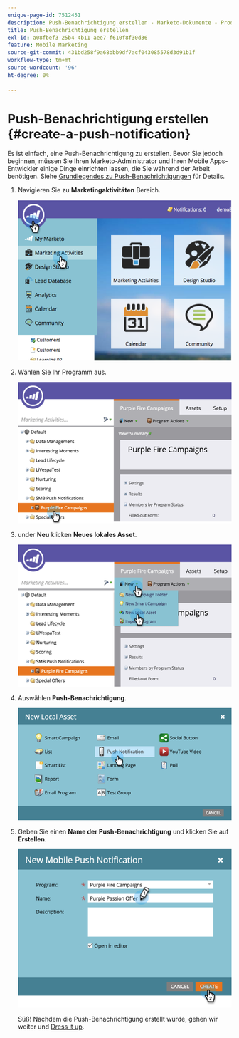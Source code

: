 ```yaml
---
unique-page-id: 7512451
description: Push-Benachrichtigung erstellen - Marketo-Dokumente - Produktdokumentation
title: Push-Benachrichtigung erstellen
exl-id: a08fbef3-25b4-4b11-aee7-f610f8f30d36
feature: Mobile Marketing
source-git-commit: 431bd258f9a68bbb9df7acf043085578d3d91b1f
workflow-type: tm+mt
source-wordcount: '96'
ht-degree: 0%

---
```


# Push-Benachrichtigung erstellen {#create-a-push-notification}

Es ist einfach, eine Push-Benachrichtigung zu erstellen. Bevor Sie jedoch beginnen, müssen Sie Ihren Marketo-Administrator und Ihren Mobile Apps-Entwickler einige Dinge einrichten lassen, die Sie während der Arbeit benötigen. Siehe [Grundlegendes zu Push-Benachrichtigungen](/help/marketo/product-docs/mobile-marketing/push-notifications/understanding-push-notifications.md) für Details.

1. Navigieren Sie zu **Marketingaktivitäten** Bereich.

   ![](assets/image2015-4-22-18-3a46-3a14.png)

1. Wählen Sie Ihr Programm aus.

   ![](assets/image2015-4-23-13-3a31-3a43.png)

1. under **Neu** klicken **Neues lokales Asset**.

   ![](assets/image2015-4-23-13-3a33-3a20.png)

1. Auswählen **Push-Benachrichtigung**.

   ![](assets/image2015-4-23-13-3a35-3a6.png)

1. Geben Sie einen **Name der Push-Benachrichtigung** und klicken Sie auf **Erstellen**.

   ![](assets/image2015-4-23-13-3a36-3a56.png)

   Süß! Nachdem die Push-Benachrichtigung erstellt wurde, gehen wir weiter und [Dress it up](/help/marketo/product-docs/mobile-marketing/push-notifications/configure-mobile-push-notification.md).
